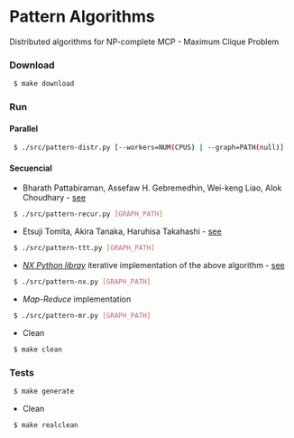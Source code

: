 # Pattern Algorithms

Distributed algorithms for NP-complete MCP - Maximum Clique Problem

### Download

```bash
 $ make download
```

### Run

#### Parallel

```bash
 $ ./src/pattern-distr.py [--workers=NUM(CPUS) | --graph=PATH(null)]
```

#### Secuencial

- Bharath Pattabiraman, Assefaw H. Gebremedhin, Wei-keng Liao, Alok Choudhary - [see](https://arxiv.org/abs/1209.5818)

```bash
 $ ./src/pattern-recur.py [GRAPH_PATH]
```

- Etsuji Tomita, Akira Tanaka, Haruhisa Takahashi - [see](https://doi.org/10.1016/j.tcs.2006.06.015)

```bash
 $ ./src/pattern-ttt.py [GRAPH_PATH]
```

- [_NX Python libray_](https://networkx.github.io/) iterative implementation of the above algorithm - [see](https://github.com/networkx/networkx/blob/master/networkx/algorithms/clique.py#L103)

```bash
 $ ./src/pattern-nx.py [GRAPH_PATH]
```

- _Map-Reduce_ implementation

```bash
 $ ./src/pattern-mr.py [GRAPH_PATH]
```

- Clean

```bash
 $ make clean
```

### Tests

```bash
 $ make generate
```

- Clean

```bash
 $ make realclean
```

